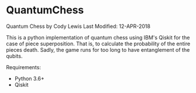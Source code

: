 # QuantumChess
Quantum Chess by Cody Lewis
Last Modified: 12-APR-2018

This is a python implementation of quantum chess using IBM's Qiskit for the
case of piece superposition. That is, to calculate the probability of the 
entire pieces death. Sadly, the game runs for too long to have entanglement
of the qubits.

Requirements:
- Python 3.6+
- Qiskit
